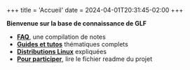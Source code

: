 +++
title = 'Accueil'
date = 2024-04-01T20:31:45-02:00
+++

**Bienvenue sur la base de connaissance de GLF**

- **[FAQ](faq/)**, une compilation de notes
- **[Guides et tutos](guides/)** thématiques complets
- **[Distributions Linux](distribs/)** expliquées
- **[Pour participer](https://github.com/Gaming-Linux-FR/glf-notes)**, lire le fichier readme du projet
